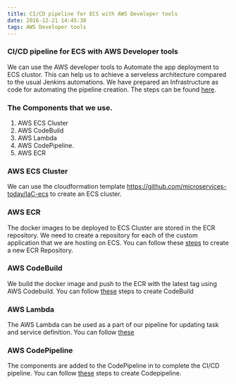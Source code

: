 ```yaml
---
title: CI/CD pipeline for ECS with AWS Developer tools
date: 2016-12-21 14:45:38
tags: AWS Developer tools
---
```

### CI/CD pipeline for ECS with AWS Developer tools
We can use the AWS developer tools to Automate the app deployment to ECS clustor. This can help us to achieve a serveless architecture compared to the usual Jenkins automations. We have prepared an Infrastructure as code for automating the pipeline creation. The steps can be found [here](https://github.com/microservices-today/ngp-codepipeline).

### The Components that we use.

1. AWS ECS Cluster 
2. AWS CodeBuild
3. AWS Lambda
4. AWS CodePipeline.
5. AWS ECR

### AWS ECS Cluster
We can use the cloudformation template https://github.com/microservices-today/IaC-ecs to create an ECS cluster.
### AWS ECR
The docker images to be deployed to ECS Cluster are stored in the ECR repository. We need to create a repository for 
each of the custom application that we are hosting on ECS. You can follow these [steps](ECR.md) to create a new ECR Repository.
### AWS CodeBuild
We build the docker image and push to the ECR with the latest tag using AWS Codebuild. You can follow [these](AwsCodebuild.md) steps to create CodeBuild

### AWS Lambda

The AWS Lambda can be used as a part of our pipeline for updating task and service definition. You can follow [these](AwsLamda.md)

### AWS CodePipeline
The components are added to the CodePipeline in to complete the CI/CD pipeline. You can follow [these](AwsCodepipeline.md) steps to create Codepipeline.
